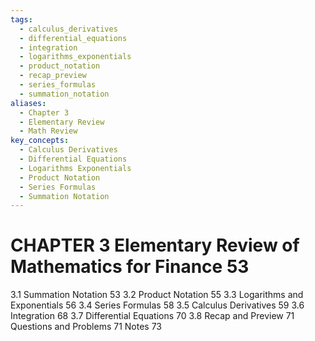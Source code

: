 ```yaml
---
tags:
  - calculus_derivatives
  - differential_equations
  - integration
  - logarithms_exponentials
  - product_notation
  - recap_preview
  - series_formulas
  - summation_notation
aliases:
  - Chapter 3
  - Elementary Review
  - Math Review
key_concepts:
  - Calculus Derivatives
  - Differential Equations
  - Logarithms Exponentials
  - Product Notation
  - Series Formulas
  - Summation Notation
---
```


# CHAPTER 3 Elementary Review of Mathematics for Finance 53

3.1 Summation Notation 53
3.2 Product Notation 55
3.3 Logarithms and Exponentials 56
3.4 Series Formulas 58
3.5 Calculus Derivatives 59
3.6 Integration 68
3.7 Differential Equations 70
3.8 Recap and Preview 71
Questions and Problems 71
Notes 73
